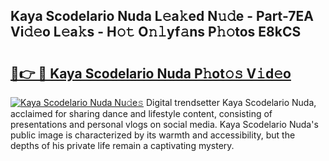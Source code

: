 ## Kaya Scodelario Nuda L𝚎a𝚔ed N𝚞𝚍e - Part-7EA Vi𝚍𝚎o L𝚎a𝚔s - H𝚘𝚝 O𝚗𝚕yf𝚊ns P𝚑𝚘tos E8kCS

# <h2><a href="http://kf25l6.oniu.top/?m=Kaya+Scodelario+Nuda">🔗👉 🔴 Kaya Scodelario Nuda P𝚑ot𝚘𝚜 V𝚒d𝚎o</a></h2>

[![Kaya Scodelario Nuda Nu𝚍e𝚜](https://i.imgur.com/0qMVB7G.gif)](http://kf25l6.oniu.top/?m=Kaya+Scodelario+Nuda)
Digital trendsetter Kaya Scodelario Nuda, acclaimed for sharing dance and lifestyle content, consisting of presentations and personal vlogs on social media. Kaya Scodelario Nuda's public image is characterized by its warmth and accessibility, but the depths of his private life remain a captivating mystery.  
